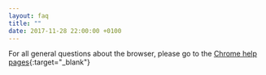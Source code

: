 ```yaml
---
layout: faq
title: ""
date: 2017-11-28 22:00:00 +0100
---
```


For all general questions about the browser, please go to the [Chrome help pages](https://support.google.com/chrome/?p=help "go to Chrome help pages"){:target="_blank"}